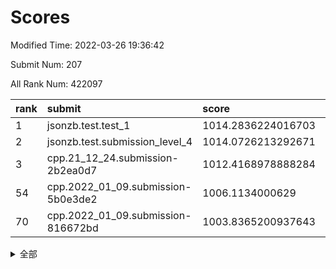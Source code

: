 # Scores

Modified Time: 2022-03-26 19:36:42

Submit Num: 207

All Rank Num: 422097

| rank |               submit               |       score        |       sigma        | pk_num |
| :--- | :--------------------------------- | :----------------- | :----------------- | :----- |
| 1    | jsonzb.test.test_1                 | 1014.2836224016703 | 0.8456950099978701 | 8159   |
| 2    | jsonzb.test.submission_level_4     | 1014.0726213292671 | 0.8276111778096285 | 8157   |
| 3    | cpp.21_12_24.submission-2b2ea0d7   | 1012.4168978888284 | 0.7870094891783782 | 8158   |
| 54   | cpp.2022_01_09.submission-5b0e3de2 | 1006.1134000629    | 0.7160384670826394 | 8152   |
| 70   | cpp.2022_01_09.submission-816672bd | 1003.8365200937643 | 0.7234936374067517 | 8152   |


<details>
<summary>全部</summary>

| rank |                 submit                 |       score        |       sigma        | pk_num |
| :--- | :------------------------------------- | :----------------- | :----------------- | :----- |
| 1    | jsonzb.test.test_1                     | 1014.2836224016703 | 0.8456950099978701 | 8159   |
| 2    | jsonzb.test.submission_level_4         | 1014.0726213292671 | 0.8276111778096285 | 8157   |
| 3    | cpp.21_12_24.submission-2b2ea0d7       | 1012.4168978888284 | 0.7870094891783782 | 8158   |
| 4    | gobigger.level_3.submission_level_3_48 | 1011.7926819991864 | 0.772483139644804  | 8156   |
| 5    | gobigger.level_3.submission_level_3_11 | 1011.6424622821982 | 0.7815506336775143 | 8158   |
| 6    | gobigger.level_3.submission_level_3_2  | 1011.4031741414966 | 0.7794984727156198 | 8153   |
| 7    | gobigger.level_3.submission_level_3_18 | 1011.3172340766107 | 0.7619283174324422 | 8155   |
| 8    | gobigger.level_3.submission_level_3_30 | 1011.0450692267029 | 0.7695309658682121 | 8154   |
| 9    | gobigger.level_3.submission_level_3_5  | 1011.020048780302  | 0.7662296974388334 | 8157   |
| 10   | gobigger.level_3.submission_level_3_29 | 1010.903809921389  | 0.7703256705156312 | 8159   |
| 11   | gobigger.level_3.submission_level_3_14 | 1010.726939608551  | 0.7697295487515842 | 8155   |
| 12   | gobigger.level_3.submission_level_3_26 | 1010.6594597331208 | 0.7593618579868782 | 8153   |
| 13   | gobigger.level_3.submission_level_3_3  | 1010.6576157513571 | 0.7591776994832259 | 8159   |
| 14   | gobigger.level_3.submission_level_3_7  | 1010.6478796816995 | 0.7720351302652    | 8161   |
| 15   | gobigger.level_3.submission_level_3_25 | 1010.6308911145837 | 0.7809732575161714 | 8155   |
| 16   | gobigger.level_3.submission_level_3_39 | 1010.5438715689351 | 0.7633661435450851 | 8160   |
| 17   | gobigger.level_3.submission_level_3_19 | 1010.4929418814786 | 0.7795779846799447 | 8153   |
| 18   | gobigger.level_3.submission_level_3_6  | 1010.4065971927248 | 0.7480860211011862 | 8162   |
| 19   | gobigger.level_3.submission_level_3_0  | 1010.2918026645689 | 0.7632548450026978 | 8151   |
| 20   | gobigger.level_3.submission_level_3_21 | 1010.248440605132  | 0.7346661636651299 | 8162   |
| 21   | gobigger.level_3.submission_level_3_4  | 1010.245669935814  | 0.7605955099535684 | 8152   |
| 22   | gobigger.level_3.submission_level_3_43 | 1010.1915475001083 | 0.7569518003249024 | 8158   |
| 23   | gobigger.level_3.submission_level_3_16 | 1010.1807810946077 | 0.7515616314123201 | 8158   |
| 24   | gobigger.level_3.submission_level_3_13 | 1010.1472137458554 | 0.7474415404301678 | 8160   |
| 25   | gobigger.level_3.submission_level_3_40 | 1010.1444589534995 | 0.754231525432239  | 8160   |
| 26   | gobigger.level_3.submission_level_3_44 | 1010.1321974113523 | 0.7525849099761075 | 8159   |
| 27   | gobigger.level_3.submission_level_3_31 | 1010.1278982827729 | 0.7618220925425331 | 8155   |
| 28   | gobigger.level_3.submission_level_3_49 | 1010.0547653799297 | 0.7800668808151897 | 8156   |
| 29   | gobigger.level_3.submission_level_3_23 | 1010.035345713097  | 0.7369408012384246 | 8157   |
| 30   | gobigger.level_3.submission_level_3_37 | 1010.0283043023322 | 0.7519645728709505 | 8156   |
| 31   | gobigger.level_3.submission_level_3_42 | 1009.7516296189427 | 0.7515316789562375 | 8155   |
| 32   | gobigger.level_3.submission_level_3_20 | 1009.622963334459  | 0.7358680565417942 | 8156   |
| 33   | gobigger.level_3.submission_level_3_41 | 1009.6173821582694 | 0.7551963191104528 | 8153   |
| 34   | gobigger.level_3.submission_level_3_27 | 1009.5407893440524 | 0.7626520433306387 | 8160   |
| 35   | gobigger.level_3.submission_level_3_12 | 1009.4799780708685 | 0.7715366440165023 | 8153   |
| 36   | gobigger.level_3.submission_level_3_33 | 1009.4753008674821 | 0.7540010616630708 | 8157   |
| 37   | gobigger.level_3.submission_level_3_38 | 1009.3939486555736 | 0.7579465172619735 | 8155   |
| 38   | gobigger.level_3.submission_level_3_24 | 1009.3814699027934 | 0.7434804374307259 | 8162   |
| 39   | gobigger.level_3.submission_level_3_46 | 1009.3503596069077 | 0.7718870517288002 | 8156   |
| 40   | gobigger.level_3.submission_level_3_9  | 1009.3129604110142 | 0.7646216778110806 | 8157   |
| 41   | gobigger.level_3.submission_level_3_36 | 1009.3129366713633 | 0.7477709334922267 | 8157   |
| 42   | gobigger.level_3.submission_level_3_35 | 1009.2790561152907 | 0.7428145475144848 | 8160   |
| 43   | gobigger.level_3.submission_level_3_47 | 1009.2296713326223 | 0.7625477786060921 | 8153   |
| 44   | gobigger.level_3.submission_level_3_15 | 1009.1294469697182 | 0.7516760383291994 | 8154   |
| 45   | gobigger.level_3.submission_level_3_45 | 1009.1143967312464 | 0.7324597238069508 | 8158   |
| 46   | gobigger.level_3.submission_level_3_1  | 1009.0151918574783 | 0.7590131580761541 | 8160   |
| 47   | gobigger.level_3.submission_level_3_17 | 1008.9196525660661 | 0.7422443288381906 | 8150   |
| 48   | gobigger.level_3.submission_level_3_8  | 1008.8517348909397 | 0.7452543028155681 | 8154   |
| 49   | gobigger.level_3.submission_level_3_32 | 1008.7718053446522 | 0.749632787516313  | 8153   |
| 50   | gobigger.level_3.submission_level_3_10 | 1008.7139496373248 | 0.7447385611835885 | 8155   |
| 51   | gobigger.level_3.submission_level_3_22 | 1008.70133313396   | 0.7442813620768891 | 8158   |
| 52   | gobigger.level_3.submission_level_3_34 | 1008.6436785002833 | 0.7693241526112634 | 8155   |
| 53   | gobigger.level_3.submission_level_3_28 | 1008.2219654048038 | 0.7314526240586595 | 8156   |
| 54   | cpp.2022_01_09.submission-5b0e3de2     | 1006.1134000629    | 0.7160384670826394 | 8152   |
| 55   | gobigger.level_1.submission_level_1_14 | 1004.7025660803253 | 0.719322496080841  | 8158   |
| 56   | gobigger.level_1.submission_level_1_27 | 1004.6905591208254 | 0.7102023675234572 | 8160   |
| 57   | gobigger.level_1.submission_level_1_41 | 1004.3993687478486 | 0.7053325281748126 | 8159   |
| 58   | gobigger.level_1.submission_level_1_32 | 1004.3980231670394 | 0.7040902394137853 | 8159   |
| 59   | gobigger.level_1.submission_level_1_7  | 1004.349099368133  | 0.7285201473832468 | 8155   |
| 60   | gobigger.level_1.submission_level_1_43 | 1004.2853134384912 | 0.722233215966779  | 8160   |
| 61   | gobigger.level_1.submission_level_1_47 | 1004.2406218695123 | 0.7090059769034275 | 8157   |
| 62   | gobigger.level_1.submission_level_1_2  | 1004.2111112693334 | 0.7134253280143119 | 8152   |
| 63   | gobigger.level_1.submission_level_1_33 | 1004.1142120873225 | 0.7217450774641287 | 8156   |
| 64   | gobigger.level_1.submission_level_1_1  | 1004.0214571428716 | 0.7195318489642848 | 8160   |
| 65   | gobigger.level_1.submission_level_1_5  | 1004.0166672003049 | 0.7159767578309638 | 8156   |
| 66   | gobigger.level_1.submission_level_1_28 | 1003.9696515471435 | 0.7217482492981692 | 8156   |
| 67   | gobigger.level_1.submission_level_1_18 | 1003.8736161584105 | 0.7215420672389677 | 8159   |
| 68   | gobigger.level_1.submission_level_1_23 | 1003.8421243702454 | 0.7268055308332423 | 8159   |
| 69   | gobigger.level_1.submission_level_1_3  | 1003.8415222352121 | 0.7218484216143507 | 8159   |
| 70   | cpp.2022_01_09.submission-816672bd     | 1003.8365200937643 | 0.7234936374067517 | 8152   |
| 71   | gobigger.level_1.submission_level_1_15 | 1003.8271376218852 | 0.7174361773899557 | 8162   |
| 72   | gobigger.level_1.submission_level_1_34 | 1003.8232837910623 | 0.7118756965861841 | 8154   |
| 73   | gobigger.level_1.submission_level_1_49 | 1003.7491979702693 | 0.7204985177127082 | 8154   |
| 74   | gobigger.level_1.submission_level_1_48 | 1003.6372592058697 | 0.7220873652737126 | 8151   |
| 75   | gobigger.level_1.submission_level_1_30 | 1003.5896814981279 | 0.7117680846684751 | 8159   |
| 76   | gobigger.level_1.submission_level_1_8  | 1003.5855426960334 | 0.7258860055442298 | 8155   |
| 77   | gobigger.level_1.submission_level_1_20 | 1003.5679115840137 | 0.7307021484937147 | 8158   |
| 78   | gobigger.level_1.submission_level_1_9  | 1003.5548516325214 | 0.7121786773693535 | 8154   |
| 79   | gobigger.level_1.submission_level_1_26 | 1003.5393882903434 | 0.7146253297260796 | 8155   |
| 80   | gobigger.level_1.submission_level_1_22 | 1003.4582033009264 | 0.7119131261197995 | 8152   |
| 81   | gobigger.level_1.submission_level_1_11 | 1003.4490521938972 | 0.7230627068172637 | 8158   |
| 82   | gobigger.level_1.submission_level_1_39 | 1003.3651966847556 | 0.7111239334972208 | 8149   |
| 83   | gobigger.level_1.submission_level_1_13 | 1003.3225134703837 | 0.7289114438139914 | 8156   |
| 84   | gobigger.level_1.submission_level_1_29 | 1003.2964287452993 | 0.713149890145565  | 8155   |
| 85   | gobigger.level_1.submission_level_1_38 | 1003.2225707596751 | 0.7219652447874132 | 8155   |
| 86   | gobigger.level_1.submission_level_1_19 | 1003.1473690532774 | 0.7227275876798456 | 8151   |
| 87   | gobigger.level_1.submission_level_1_40 | 1003.1157402698406 | 0.7041945228958074 | 8157   |
| 88   | gobigger.level_1.submission_level_1_46 | 1003.0733291025767 | 0.7110174461380605 | 8154   |
| 89   | gobigger.level_1.submission_level_1_10 | 1002.9502132561125 | 0.7224809240605427 | 8164   |
| 90   | gobigger.level_1.submission_level_1_35 | 1002.8939498191727 | 0.7206376856506793 | 8162   |
| 91   | gobigger.level_1.submission_level_1_21 | 1002.8468642379548 | 0.7106340579129932 | 8156   |
| 92   | gobigger.level_1.submission_level_1_0  | 1002.6991171742775 | 0.699644963282445  | 8160   |
| 93   | gobigger.level_1.submission_level_1_17 | 1002.6870116231939 | 0.7115870992423913 | 8158   |
| 94   | gobigger.level_1.submission_level_1_24 | 1002.6661312593237 | 0.7156026258198259 | 8161   |
| 95   | gobigger.level_1.submission_level_1_16 | 1002.6630185620434 | 0.7105930271265882 | 8158   |
| 96   | gobigger.level_1.submission_level_1_45 | 1002.4170519232924 | 0.7150395586017843 | 8155   |
| 97   | gobigger.level_1.submission_level_1_42 | 1002.3616817693085 | 0.7134833320804072 | 8157   |
| 98   | gobigger.level_1.submission_level_1_25 | 1002.2469762388662 | 0.7016382716685129 | 8158   |
| 99   | gobigger.level_1.submission_level_1_4  | 1002.1491692848012 | 0.7127710845995138 | 8160   |
| 100  | gobigger.level_1.submission_level_1_36 | 1002.0441026661615 | 0.7215096523435505 | 8148   |
| 101  | gobigger.level_1.submission_level_1_44 | 1002.0374524119702 | 0.7093487133123326 | 8157   |
| 102  | gobigger.level_1.submission_level_1_37 | 1001.9669518152933 | 0.7144801787612066 | 8159   |
| 103  | gobigger.level_1.submission_level_1_6  | 1001.7563456288223 | 0.706684197967409  | 8163   |
| 104  | gobigger.level_1.submission_level_1_12 | 1001.6931572050386 | 0.7146410429449396 | 8153   |
| 105  | gobigger.level_1.submission_level_1_31 | 1001.489624015608  | 0.7138287368143263 | 8154   |
| 106  | gobigger.random.submission_random_19   | 997.6599370242288  | 0.7115483693719346 | 8158   |
| 107  | gobigger.random.submission_random_28   | 997.4028334409708  | 0.7039774689823357 | 8157   |
| 108  | gobigger.random.submission_random_27   | 997.2720362130924  | 0.7039981352266965 | 8152   |
| 109  | gobigger.random.submission_random_30   | 997.1782842721266  | 0.7061978395194046 | 8154   |
| 110  | gobigger.random.submission_random_24   | 997.1169115196892  | 0.703791732670403  | 8154   |
| 111  | gobigger.random.submission_random_25   | 997.0200582939899  | 0.7062316151793757 | 8158   |
| 112  | gobigger.random.submission_random_20   | 996.8408568926051  | 0.7002164843110305 | 8149   |
| 113  | gobigger.random.submission_random_26   | 996.6913927906293  | 0.705756243851815  | 8157   |
| 114  | gobigger.random.submission_random_35   | 996.6504013397044  | 0.7072488409043143 | 8148   |
| 115  | gobigger.random.submission_random_47   | 996.5820970152637  | 0.7143703198943566 | 8157   |
| 116  | gobigger.random.submission_random_44   | 996.5429304030039  | 0.7015206539582667 | 8157   |
| 117  | gobigger.random.submission_random_0    | 996.5229163959814  | 0.7151312710167544 | 8154   |
| 118  | gobigger.random.submission_random_21   | 996.5082494265324  | 0.6975887329479104 | 8156   |
| 119  | gobigger.random.submission_random_6    | 996.416276934601   | 0.7144611842212244 | 8161   |
| 120  | gobigger.random.submission_random_2    | 996.3993231275929  | 0.7191376486526679 | 8157   |
| 121  | gobigger.random.submission_random_36   | 996.3301004961493  | 0.7174344795283982 | 8159   |
| 122  | gobigger.random.submission_random_43   | 996.295730877423   | 0.7054133492066026 | 8158   |
| 123  | gobigger.random.submission_random_11   | 996.2721992214214  | 0.720493669363124  | 8160   |
| 124  | gobigger.random.submission_random_10   | 996.238762151287   | 0.7017746821894604 | 8154   |
| 125  | gobigger.random.submission_random_45   | 996.2273518699632  | 0.7080980623630381 | 8159   |
| 126  | gobigger.random.submission_random_5    | 996.1440903844767  | 0.7164599690789213 | 8152   |
| 127  | gobigger.random.submission_random_41   | 996.1416654896061  | 0.7040055708247974 | 8154   |
| 128  | gobigger.random.submission_random_14   | 996.1207299720883  | 0.7058585134974141 | 8156   |
| 129  | gobigger.random.submission_random_16   | 996.1125132715053  | 0.7065264609209665 | 8160   |
| 130  | gobigger.random.submission_random_33   | 996.0992316668966  | 0.7063427024740175 | 8154   |
| 131  | gobigger.random.submission_random_7    | 996.087513327292   | 0.7111438015251205 | 8156   |
| 132  | gobigger.random.submission_random_38   | 996.0256220200926  | 0.7125126672378032 | 8157   |
| 133  | gobigger.random.submission_random_29   | 996.0198813311594  | 0.7112997913427576 | 8157   |
| 134  | gobigger.random.submission_random_40   | 995.9527385713947  | 0.7270806408142155 | 8158   |
| 135  | gobigger.random.submission_random_15   | 995.9094735746982  | 0.7077263446259086 | 8161   |
| 136  | gobigger.random.submission_random_48   | 995.5756051458858  | 0.7052624799798592 | 8159   |
| 137  | gobigger.random.submission_random_12   | 995.5166387571355  | 0.7034469161777618 | 8160   |
| 138  | gobigger.random.submission_random_13   | 995.384864152308   | 0.6995276397457166 | 8163   |
| 139  | gobigger.random.submission_random_3    | 995.377119333493   | 0.7119281685698668 | 8154   |
| 140  | gobigger.random.submission_random_37   | 995.3362396247178  | 0.713499508132641  | 8156   |
| 141  | gobigger.random.submission_random_8    | 995.2683566317796  | 0.7124615675370357 | 8155   |
| 142  | gobigger.random.submission_random_1    | 995.2090815832605  | 0.7131474800895691 | 8154   |
| 143  | gobigger.random.submission_random_31   | 995.2075843845275  | 0.713645909776196  | 8151   |
| 144  | gobigger.random.submission_random_23   | 995.1596788190676  | 0.7061192518864908 | 8156   |
| 145  | gobigger.random.submission_random_42   | 995.1586229645267  | 0.7368841548926963 | 8152   |
| 146  | gobigger.random.submission_random_46   | 995.107307589503   | 0.717456711325463  | 8155   |
| 147  | gobigger.random.submission_random_4    | 995.0926769192492  | 0.7201763300203919 | 8158   |
| 148  | gobigger.random.submission_random_18   | 995.0325912175069  | 0.7116674618147106 | 8162   |
| 149  | gobigger.random.submission_random_22   | 994.9895949342721  | 0.7106932585327529 | 8154   |
| 150  | gobigger.random.submission_random_34   | 994.9612150666046  | 0.7195970326169964 | 8152   |
| 151  | gobigger.random.submission_random_9    | 994.9290566329242  | 0.7096151191726906 | 8154   |
| 152  | gobigger.random.submission_random_17   | 994.8706225998135  | 0.7101936330597337 | 8159   |
| 153  | gobigger.random.submission_random_32   | 994.7577108789268  | 0.722017502349319  | 8156   |
| 154  | gobigger.random.submission_random_49   | 994.5482280744035  | 0.7186520531117776 | 8154   |
| 155  | gobigger.random.submission_random_39   | 994.4442727869459  | 0.7204714114848741 | 8164   |
| 156  | gobigger.level_2.submission_level_2_36 | 994.0524601771103  | 0.7221524525333195 | 8152   |
| 157  | gobigger.level_2.submission_level_2_1  | 993.7520149394269  | 0.7281236559641656 | 8161   |
| 158  | gobigger.level_2.submission_level_2_41 | 993.6625261489759  | 0.7521201386090471 | 8155   |
| 159  | gobigger.level_2.submission_level_2_37 | 993.4681282706222  | 0.7491099770440688 | 8154   |
| 160  | gobigger.level_2.submission_level_2_38 | 993.4546668946763  | 0.7346483883725942 | 8154   |
| 161  | gobigger.level_2.submission_level_2_22 | 993.4205414398635  | 0.735154667420311  | 8162   |
| 162  | gobigger.level_2.submission_level_2_43 | 993.3223005959807  | 0.747858019010244  | 8159   |
| 163  | gobigger.level_2.submission_level_2_10 | 993.2198031313834  | 0.7259274909972635 | 8156   |
| 164  | gobigger.level_2.submission_level_2_29 | 993.1118413202114  | 0.7321457513212529 | 8160   |
| 165  | gobigger.level_2.submission_level_2_47 | 992.9572803196148  | 0.7317912700752103 | 8156   |
| 166  | gobigger.level_2.submission_level_2_30 | 992.9198577141649  | 0.7357612177302256 | 8157   |
| 167  | gobigger.level_2.submission_level_2_5  | 992.8574742055466  | 0.7363165032887433 | 8159   |
| 168  | gobigger.level_2.submission_level_2_26 | 992.8155532798106  | 0.7401352193895443 | 8158   |
| 169  | gobigger.level_2.submission_level_2_42 | 992.8082228742413  | 0.7260264340421381 | 8148   |
| 170  | gobigger.level_2.submission_level_2_18 | 992.8052993430696  | 0.7393749269640348 | 8159   |
| 171  | gobigger.level_2.submission_level_2_23 | 992.7998998461425  | 0.7425904235355995 | 8158   |
| 172  | gobigger.level_2.submission_level_2_6  | 992.7573577235577  | 0.7207225616790496 | 8159   |
| 173  | gobigger.level_2.submission_level_2_4  | 992.7406806941553  | 0.7469475619958686 | 8153   |
| 174  | gobigger.level_2.submission_level_2_19 | 992.671469000742   | 0.7368167995413196 | 8155   |
| 175  | gobigger.level_2.submission_level_2_28 | 992.6009247087925  | 0.7460095008788119 | 8160   |
| 176  | gobigger.level_2.submission_level_2_12 | 992.565652085198   | 0.74194744877588   | 8162   |
| 177  | gobigger.level_2.submission_level_2_17 | 992.4554020839444  | 0.7531579129830801 | 8159   |
| 178  | gobigger.level_2.submission_level_2_35 | 992.3712719868217  | 0.7364626006042495 | 8156   |
| 179  | gobigger.level_2.submission_level_2_34 | 992.2507779090001  | 0.7518488981192236 | 8153   |
| 180  | gobigger.level_2.submission_level_2_0  | 992.1827600595115  | 0.7342219221426798 | 8153   |
| 181  | gobigger.level_2.submission_level_2_13 | 992.1748121683007  | 0.7677060135387247 | 8152   |
| 182  | gobigger.level_2.submission_level_2_8  | 992.1471379350227  | 0.7532356716229905 | 8160   |
| 183  | gobigger.level_2.submission_level_2_45 | 992.1331639498849  | 0.7457656674669665 | 8154   |
| 184  | gobigger.level_2.submission_level_2_40 | 992.0207571812196  | 0.7401006937249269 | 8157   |
| 185  | gobigger.level_2.submission_level_2_24 | 992.0170917824014  | 0.7421499779012868 | 8159   |
| 186  | gobigger.level_2.submission_level_2_32 | 992.0101171975939  | 0.7365629555515719 | 8155   |
| 187  | gobigger.level_2.submission_level_2_31 | 991.9501510391739  | 0.7513087551192617 | 8154   |
| 188  | gobigger.level_2.submission_level_2_15 | 991.7552974030159  | 0.7518723128862512 | 8157   |
| 189  | gobigger.level_2.submission_level_2_27 | 991.7549180549536  | 0.7626059446058485 | 8157   |
| 190  | gobigger.level_2.submission_level_2_9  | 991.7321261778271  | 0.7575495754487676 | 8160   |
| 191  | gobigger.level_2.submission_level_2_49 | 991.7306245992795  | 0.745859245545355  | 8158   |
| 192  | gobigger.level_2.submission_level_2_48 | 991.5032181244641  | 0.7475458339516983 | 8154   |
| 193  | gobigger.level_2.submission_level_2_39 | 991.4672942266288  | 0.748909174746625  | 8155   |
| 194  | gobigger.level_2.submission_level_2_25 | 991.4245182661782  | 0.7489665969905229 | 8159   |
| 195  | gobigger.level_2.submission_level_2_7  | 991.3842184365038  | 0.7522980276311291 | 8154   |
| 196  | gobigger.level_2.submission_level_2_11 | 991.3311802143504  | 0.7605930930053165 | 8159   |
| 197  | gobigger.level_2.submission_level_2_46 | 991.1152198265006  | 0.7619514471850811 | 8158   |
| 198  | gobigger.level_2.submission_level_2_33 | 991.0883980086583  | 0.7741027263181197 | 8157   |
| 199  | gobigger.level_2.submission_level_2_20 | 991.0850486345278  | 0.7487872240755082 | 8153   |
| 200  | gobigger.level_2.submission_level_2_44 | 991.0777802051298  | 0.7432675985714214 | 8158   |
| 201  | gobigger.level_2.submission_level_2_3  | 990.8943838995983  | 0.7517477562790664 | 8160   |
| 202  | gobigger.level_2.submission_level_2_21 | 990.8761988090093  | 0.7440732640032659 | 8155   |
| 203  | gobigger.level_2.submission_level_2_2  | 990.8282176225853  | 0.7653830549049406 | 8157   |
| 204  | gobigger.level_2.submission_level_2_14 | 990.7565249488754  | 0.7528169020340566 | 8157   |
| 205  | gobigger.level_2.submission_level_2_16 | 990.4012609633753  | 0.7945002662155638 | 8156   |
| 206  | gobigger.none.submission_none_0        | 977.0439577986756  | 1.363994120161398  | 8156   |
| 207  | gobigger.none.submission_none_1        | 976.7521983543741  | 1.506298075476535  | 8154   |

</details>